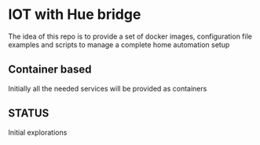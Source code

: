 # IOT with Hue bridge

The idea of this repo is to provide a set of docker images, configuration file examples and scripts to manage a complete home automation setup

## Container based

Initially all the needed services will be provided as containers

## STATUS

Initial explorations
